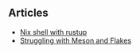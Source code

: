 ## Articles
* [Nix shell with rustup](https://ayats.org/blog/nix-rustup/)
* [Struggling with Meson and Flakes](https://discourse.nixos.org/t/struggling-with-meson-and-flakes/21301)
